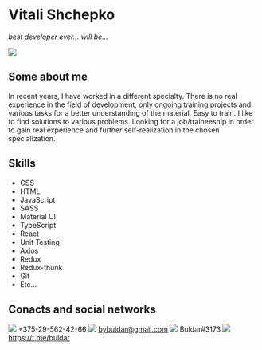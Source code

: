 # Vitali Shchepko

_best developer ever... will be..._


![](https://i.ibb.co/jwm7vz6/image.jpg)




## Some about me

In recent years, I have worked in a different specialty. There is no real experience in the field of development, only ongoing training projects and various tasks for a better understanding of the material.
Easy to train. I like to find solutions to various problems.
Looking for a job/traineeship in order to gain real experience and further self-realization in the chosen specialization.

## Skills
- CSS
- HTML
- JavaScript
- SASS
- Material UI
- TypeScript
- React
- Unit Testing
- Axios
- Redux
- Redux-thunk
- Git
- Etc...

## Conacts and social networks

![](https://img.icons8.com/material-sharp/2x/phone.png) +375-29-562-42-66 
![](https://img.icons8.com/material-sharp/2x/mail-contact.png) bybuldar@gmail.com 
![](https://img.icons8.com/material-rounded/2x/discord-logo.png) Buldar#3173 
![](https://img.icons8.com/fluency-systems-filled/2x/telegram-app.png) https://t.me/buldar 
